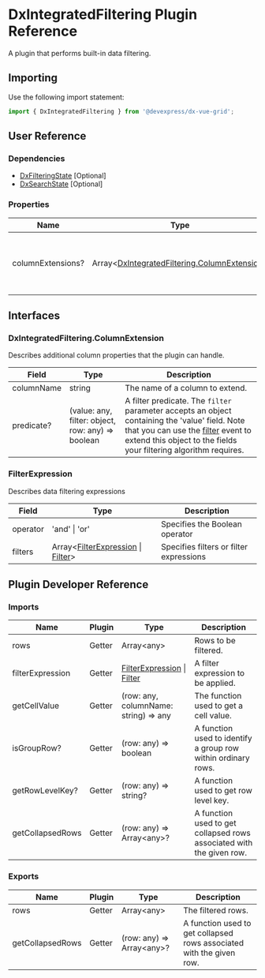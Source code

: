 # DxIntegratedFiltering Plugin Reference

A plugin that performs built-in data filtering.

## Importing

Use the following import statement:

```js
import { DxIntegratedFiltering } from '@devexpress/dx-vue-grid';
```

## User Reference

### Dependencies

- [DxFilteringState](filtering-state.md) [Optional]
- [DxSearchState](search-state.md) [Optional]

### Properties

Name | Type | Default | Description
-----|------|---------|------------
columnExtensions? | Array&lt;[DxIntegratedFiltering.ColumnExtension](#dxintegratedfilteringcolumnextension)&gt; | | Additional column properties that the plugin can handle.

## Interfaces

### DxIntegratedFiltering.ColumnExtension

Describes additional column properties that the plugin can handle.

Field | Type | Description
------|------|------------
columnName | string | The name of a column to extend.
predicate? | (value: any, filter: object, row: any) => boolean | A filter predicate. The `filter` parameter accepts an object containing the 'value' field. Note that you can use the [filter](table-filter-row.md#dxtablefilterrowdxcell) event to extend this object to the fields your filtering algorithm requires.

### FilterExpression

Describes data filtering expressions

Field | Type | Description
------|------|------------
operator | 'and' &#124; 'or' | Specifies the Boolean operator
filters | Array&lt;[FilterExpression](#filterexpression) &#124; [Filter](filtering-state.md#filter)&gt;  | Specifies filters or filter expressions

## Plugin Developer Reference

### Imports

Name | Plugin | Type | Description
-----|--------|------|------------
rows | Getter | Array&lt;any&gt; | Rows to be filtered.
filterExpression | Getter | [FilterExpression](#filterexpression) &#124; [Filter](filtering-state.md#filter) | A filter expression to be applied.
getCellValue | Getter | (row: any, columnName: string) => any | The function used to get a cell value.
isGroupRow? | Getter | (row: any) => boolean | A function used to identify a group row within ordinary rows.
getRowLevelKey? | Getter | (row: any) => string? | A function used to get row level key.
getCollapsedRows | Getter | (row: any) => Array&lt;any&gt;? | A function used to get collapsed rows associated with the given row.

### Exports

Name | Plugin | Type | Description
-----|--------|------|------------
rows | Getter | Array&lt;any&gt; | The filtered rows.
getCollapsedRows | Getter | (row: any) => Array&lt;any&gt;? | A function used to get collapsed rows associated with the given row.
